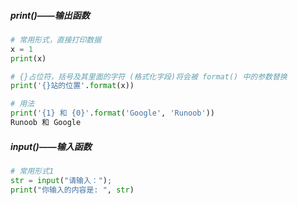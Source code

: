 ##### print()——输出函数

```py
# 常用形式，直接打印数据
x = 1
print(x)

# {}占位符，括号及其里面的字符 (格式化字段)将会被 format() 中的参数替换
print('{}站的位置'.format(x))

# 用法
print('{1} 和 {0}'.format('Google', 'Runoob'))
Runoob 和 Google
```

##### input()——输入函数

```python
# 常用形式1
str = input("请输入：");
print("你输入的内容是: ", str)


```

